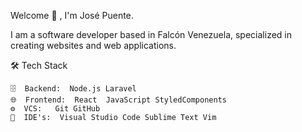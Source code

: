 Welcome 👋 , I'm José Puente.

I am a software developer based in Falcón Venezuela, specialized in creating websites and web applications.

🛠  Tech Stack


   
    🗄  Backend:  Node.js Laravel 
    🌐  Frontend:  React  JavaScript StyledComponents
    ⚙️  VCS:   Git GitHub 
    🔧  IDE's:  Visual Studio Code Sublime Text Vim
    
